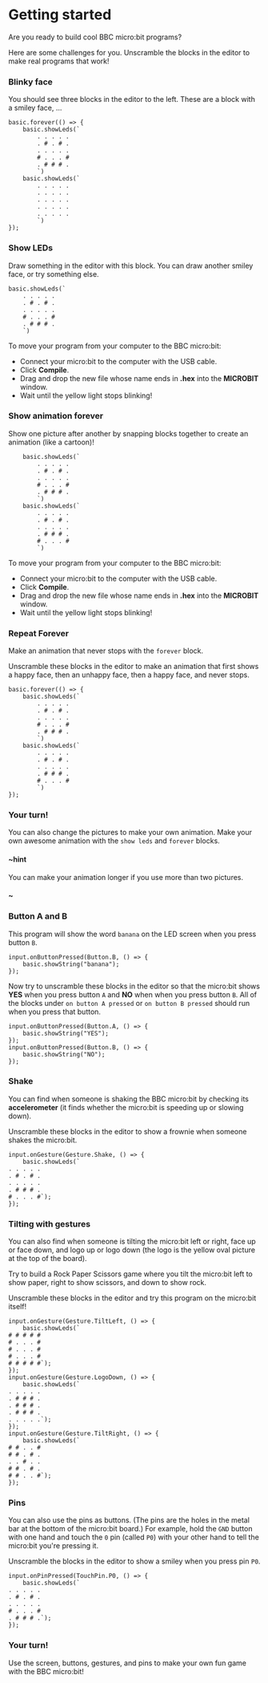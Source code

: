 # Getting started

Are you ready to build cool BBC micro:bit programs?

Here are some challenges for you.  Unscramble the blocks in the editor
to make real programs that work!

### Blinky face

You should see three blocks in the editor to the left.
These are a block with a smiley face, ...

```shuffle
basic.forever(() => {
    basic.showLeds(`
        . . . . .
        . # . # .
        . . . . .
        # . . . #
        . # # # .
        `)
    basic.showLeds(`
        . . . . .
        . . . . .
        . . . . .
        . . . . .
        . . . . .
        `)
});
```


### Show LEDs

Draw something in the editor with this block.  You can draw another
smiley face, or try something else.

```shuffle
basic.showLeds(`
    . . . . .
    . # . # .
    . . . . .
    # . . . #
    . # # # .
    `)
```

To move your program from your computer to the BBC micro:bit:
* Connect your micro:bit to the computer with the USB cable.
* Click **Compile**.
* Drag and drop the new file whose name ends in **.hex** into the **MICROBIT** window.
* Wait until the yellow light stops blinking!

### Show animation forever

Show one picture after another by snapping blocks together to create an
animation (like a cartoon)!

```blocks
    basic.showLeds(`
        . . . . .
        . # . # .
        . . . . .
        # . . . #
        . # # # .
        `)
    basic.showLeds(`
        . . . . .
        . # . # .
        . . . . .
        . # # # .
        # . . . #
        `)
```

To move your program from your computer to the BBC micro:bit:
* Connect your micro:bit to the computer with the USB cable.
* Click **Compile**.
* Drag and drop the new file whose name ends in **.hex** into the **MICROBIT** window.
* Wait until the yellow light stops blinking!

### Repeat Forever

Make an animation that never stops with the ``forever`` block.

Unscramble these blocks in the editor to make an animation that first
shows a happy face, then an unhappy face, then a happy face, and never
stops.  

```shuffle
basic.forever(() => {
    basic.showLeds(`
        . . . . .
        . # . # .
        . . . . .
        # . . . #
        . # # # .
        `)
    basic.showLeds(`
        . . . . .
        . # . # .
        . . . . .
        . # # # .
        # . . . #
        `)
});
```

### Your turn!

You can also change the pictures to make your own animation.
Make your own awesome animation with the ``show leds`` and ``forever``
blocks.

#### ~hint

You can make your animation longer if you use more than two pictures.

#### ~

### Button A and B

This program will show the word `banana` on the LED
screen when you press button `B`.

```blocks
input.onButtonPressed(Button.B, () => {
    basic.showString("banana");
});
```

Now try to unscramble these blocks in the editor so that the micro:bit
shows **YES** when you press button `A` and **NO** when when you press
button `B`.  All of the blocks under `on button A pressed` or
`on button B pressed` should run when you press that button.

```shuffle
input.onButtonPressed(Button.A, () => {
    basic.showString("YES");
});
input.onButtonPressed(Button.B, () => {
    basic.showString("NO");
});
```

### Shake

You can find when someone is shaking the BBC micro:bit by checking its
**accelerometer** (it finds whether the micro:bit is speeding up or
slowing down).

Unscramble these blocks in the editor to show a frownie when someone
shakes the micro:bit.

```shuffle
input.onGesture(Gesture.Shake, () => {
    basic.showLeds(`
. . . . .
. # . # .
. . . . .
. # # # .
# . . . #`);
});
```

### Tilting with gestures

You can also find when someone is tilting the micro:bit left or right,
face up or face down, and logo up or logo down (the logo is the yellow
oval picture at the top of the board).

Try to build a Rock Paper Scissors game where you tilt the micro:bit
left to show paper, right to show scissors, and down to show rock.

Unscramble these blocks in the editor and try this program on the
micro:bit itself!

```shuffle
input.onGesture(Gesture.TiltLeft, () => {
    basic.showLeds(`
# # # # #
# . . . #
# . . . #
# . . . #
# # # # #`);
});
input.onGesture(Gesture.LogoDown, () => {
    basic.showLeds(`
. . . . .
. # # # .
. # # # .
. # # # .
. . . . .`);
});
input.onGesture(Gesture.TiltRight, () => {
    basic.showLeds(`
# # . . #
# # . # .
. . # . .
# # . # .
# # . . #`);
});
```

### Pins

You can also use the pins as buttons.  (The pins are the holes in the
metal bar at the bottom of the micro:bit board.)  For example, hold
the ``GND`` button with one hand and touch the ``0`` pin (called
``P0``) with your other hand to tell the micro:bit you're pressing it.

Unscramble the blocks in the editor to show a smiley when you press
pin ``P0``.

```shuffle
input.onPinPressed(TouchPin.P0, () => {
    basic.showLeds(`
. . . . .
. # . # .
. . . . .
# . . . #
. # # # .`);
});
```

### Your turn!

Use the screen, buttons, gestures, and pins to make your own fun game
with the BBC micro:bit!
